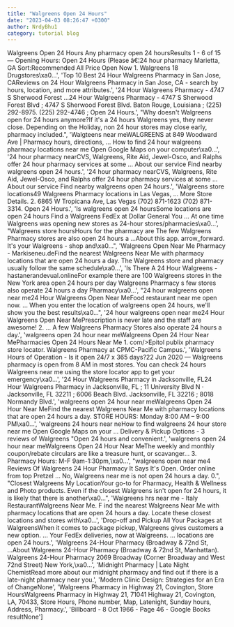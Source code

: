 ```yaml
---
title: "Walgreens Open 24 Hours"
date: "2023-04-03 08:26:47 +0300"
author: NrdyBhu1
category: tutorial blog
---
```

Walgreens Open 24 Hours
Any pharmacy open 24 hoursResults 1 - 6 of 15 — Opening Hours: Open 24 Hours (Please â€¦24 hour pharmacy Marietta, GA Sort:Recommended All Price Open Now 1. Walgreens 18 Drugstores\xa0...', 'Top 10 Best 24 Hour Walgreens Pharmacy in San Jose, CAReviews on 24 Hour Walgreens Pharmacy in San Jose, CA - search by hours, location, and more attributes.', '24 Hour Walgreens Pharmacy - 4747 S Sherwood Forest ...24 Hour Walgreens Pharmacy - 4747 S Sherwood Forest Blvd ; 4747 S Sherwood Forest Blvd. Baton Rouge, Louisiana ; (225) 292-8975. (225) 292-4746 ; Open 24 Hours.', "Why doesn't Walgreens open for 24 hours anymore?If it's a 24 hours Walgreens yes, they never close. Depending on the Holiday, non 24 hour stores may close early, pharmacy included.", 'Walgteens near meWALGREENS at 849 Woodward Ave | Pharmacy hours, directions, ... How to find 24 hour walgreens pharmacy locations near me Open Google Maps on your computer\xa0...', '24 hour pharmacy nearCVS, Walgreens, Rite Aid, Jewel-Osco, and Ralphs offer 24 hour pharmacy services at some ... About our service Find nearby walgreens open 24 hours.', '24 hour pharmacy nearCVS, Walgreens, Rite Aid, Jewel-Osco, and Ralphs offer 24 hour pharmacy services at some ... About our service Find nearby walgreens open 24 hours.', 'Walgreens store locations49 Walgreens Pharmacy locations in Las Vegas, ... More Store Details. 2. 6865 W Tropicana Ave, Las Vegas (702) 871-1623 (702) 871-3314. Open 24 Hours.', 'Is walgreens open 24 hoursSome locations are open 24 hours Find a Walgreens FedEx at Dollar General You ... At one time Walgreens was opening new stores as 24-hour stores/pharmacies\xa0...', "Walgreens store hoursHours for the pharmacy are The few Walgreens Pharmacy stores are also open 24 hours a ...About this app. arrow_forward. It's your Walgreens - shop and\xa0...", 'Walgreens Open Near Me Pharmacy - Markiseneu.deFind the nearest Walgreens Near Me with pharmacy locations that are open 24 hours a day. The Walgreens store and pharmacy usually follow the same schedule\xa0...', 'Is There A 24 Hour Walgreens - hastanerandevual.onlineFor example there are 100 Walgreens stores in the New York area open 24 hours per day Walgreens Pharmacy s few stores also operate 24 hours a day Pharmacy\xa0...', "24 hour walgreens open near me24 Hour Walgreens Open Near MeFood restaurant near me open now. ... When you enter the location of walgreens open 24 hours, we'll show you the best results\xa0...", '24 hour walgreens open near me24 Hour Walgreens Open Near MePrescription is never late and the staff are awesome! 2. ... A few Walgreens Pharmacy Stores also operate 24 hours a day.', 'walgreens open 24 hour near meWalgreens Open 24 Hour Near MePharmacies Open 24 Hours Near Me 1. com/>Epitol publix pharmacy store locator. Walgreens Pharmacy at CPMC-Pacific Campus.', 'Walgreens Hours of Operation - Is it open 24/7 x 365 days?22 Jun 2020 — Walgreens pharmacy is open from 8 AM in most stores. You can check 24 hours Walgreens near me using the store locator app to get your emergency\xa0...', '24 Hour Walgreens Pharmacy in Jacksonville, FL24 Hour Walgreens Pharmacy in Jacksonville, FL ; 11 University Blvd N · Jacksonville, FL 32211 ; 6006 Beach Blvd. Jacksonville, FL 32216 ; 8018 Normandy Blvd.', 'walgreens open 24 hour near meWalgreens Open 24 Hour Near MeFind the nearest Walgreens Near Me with pharmacy locations that are open 24 hours a day. STORE HOURS: Monday 8:00 AM – 9:00 PM\xa0...', 'walgreens 24 hours near neHow to find walgreens 24 hour store near me Open Google Maps on your ... Delivery & Pickup Options - 3 reviews of Walgreens "Open 24 hours and convenient.', 'walgreens open 24 hour near meWalgreens Open 24 Hour Near MeThe weekly and monthly coupon/rebate circulars are like a treasure hunt, or scavanger… 3. Pharmacy Hours: M-F 9am-1:30pm,\xa0...', "walgreens open near me4 Reviews Of Walgreens 24 Hour Pharmacy It Says It's Open. Order online from top Pretzel ... No, Walgreens near me is not open 24 hours a day. 0.", "Closest Walgreens My LocationYour go-to for Pharmacy, Health & Wellness and Photo products. Even if the closest Walgreens isn't open for 24 hours, it is likely that there is another\xa0...", 'Walgreens hrs near me - Italy RestaurantWalgreens Near Me. F ind the nearest Walgreens Near Me with pharmacy locations that are open 24 hours a day. Locate these closest locations and stores with\xa0...', 'Drop-off and Pickup All Your Packages at WalgreensWhen it comes to package pickup, Walgreens gives customers a new option. ... Your FedEx deliveries, now at Walgreens. ... locations are open 24 hours.', 'Walgreens 24-Hour Pharmacy (Broadway & 72nd St, ...About Walgreens 24-Hour Pharmacy (Broadway & 72nd St, Manhattan). Walgreens 24-Hour Pharmacy 2069 Broadway (Corner Broadway and West 72nd Street) New York,\xa0...', 'Midnight Pharmacy | Late Night ChemistRead more about our midnight pharmacy and find out if there is a late-night pharmacy near you.', 'Modern Clinic Design: Strategies for an Era of ChangeNone', 'Walgreens Pharmacy in Highway 21, Covington, Store HoursWalgreens Pharmacy in Highway 21, 71041 Highway 21, Covington, LA, 70433, Store Hours, Phone number, Map, Latenight, Sunday hours, Address, Pharmacy.', 'Billboard - 8 Oct 1966 - Page 46 - Google Books resultNone']